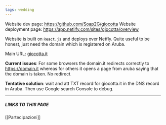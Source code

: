 ```yaml
---
tags: wedding
---
```



Website dev page: https://github.com/Soap2G/giocotta
Website deployment page: https://app.netlify.com/sites/giocotta/overview

Website is built on `React.js` and deploys over Netfly. Quite useful to be honest, just need the domain which is registered on Aruba.

Main URL: [giocotta.it](https://giocotta.it/)

**Current issues**: For some browsers the domain.it redirects correctly to https://domain.it whereas for others it opens a page from aruba saying that the domain is taken. No redirect.

**Tentative solution**: wait and att TXT record for giocotta.it in the DNS record in Aruba. Then use Google search Console to debug.

***
##### LINKS TO THIS PAGE
[[Partecipazioni]]


